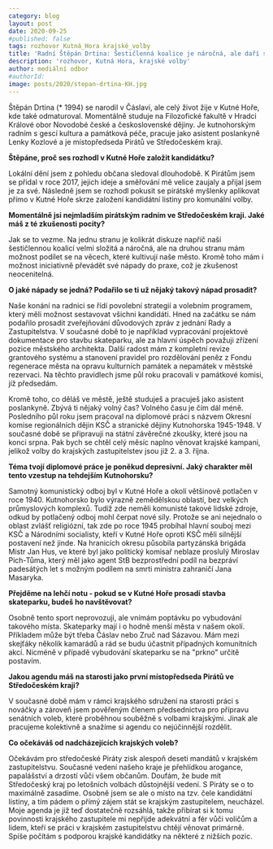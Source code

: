 ```yaml
---
category: blog
layout: post
date: 2020-09-25
#published: false
tags: rozhovor Kutná_Hora krajské_volby
title: 'Radní Štěpán Drtina: Šestičlenná koalice je náročná, ale daří se nám kultivovat město'
description: 'rozhovor, Kutná Hora, krajské volby' 
author: mediální odbor 
#authorId: 
image: posts/2020/stepan-drtina-KH.jpg
---
```


Štěpán Drtina (* 1994) se narodil v Čáslavi, ale celý život žije v Kutné Hoře, kde také odmaturoval. Momentálně studuje na Filozofické fakultě v Hradci Králové obor Novodobé české a československé dějiny. Je kutnohorským radním s gescí kultura a památková péče, pracuje jako asistent poslankyně Lenky Kozlové a je místopředseda Pirátů ve Středočeském kraji.

**Štěpáne, proč ses rozhodl v Kutné Hoře založit kandidátku?**

Lokální dění jsem z pohledu občana sledoval dlouhodobě. K Pirátům jsem se přidal v roce 2017, jejich ideje a směřování mě velice zaujaly a přijal jsem je za své. Následně jsem se rozhodl pokusit se pirátské myšlenky aplikovat přímo v Kutné Hoře skrze založení kandidátní listiny pro komunální volby.

**Momentálně jsi nejmladším pirátským radním ve Středočeském kraji. Jaké máš z té zkušenosti pocity?**

Jak se to vezme. Na jednu stranu je kolikrát diskuze napříč naší šestičlennou koalicí velmi složitá a náročná, ale na druhou stranu mám možnost podílet se na věcech, které kultivují naše město. Kromě toho mám i možnost iniciativně převádět své nápady do praxe, což je zkušenost neocenitelná.

**O jaké nápady se jedná? Podařilo se ti už nějaký takový nápad prosadit?**

Naše konání na radnici se řídí povolební strategií a volebním programem, který měli možnost sestavovat všichni kandidáti. Hned na začátku se nám podařilo prosadit zveřejňování důvodových zpráv z jednání Rady a Zastupitelstva. V současné době to je například vypracování projektové dokumentace pro stavbu skateparku, ale za hlavní úspěch považuji zřízení pozice městského architekta. Další radost mám z kompletní revize grantového systému a stanovení pravidel pro rozdělování peněz z Fondu regenerace města na opravu kulturních památek a nepamátek v městské rezervaci. Na těchto pravidlech jsme půl roku pracovali v památkové komisi, jíž předsedám.

Kromě toho, co děláš ve městě, ještě studuješ a pracuješ jako asistent poslankyně. Zbývá ti nějaký volný čas? 
Volného času je čím dál méně. Posledního půl roku jsem pracoval na diplomové práci s názvem Okresní komise regionálních dějin KSČ a stranické dějiny Kutnohorska 1945-1948. V současné době se připravuji na státní závěrečné zkoušky, které jsou na konci srpna. Pak bych se chtěl celý měsíc naplno věnovat krajské kampani, jelikož volby do krajských zastupitelstev jsou již 2. a 3. října.

**Téma tvojí diplomové práce je poněkud depresivní. Jaký charakter měl tento vzestup na tehdejším Kutnohorsku?**

Samotný komunistický odboj byl v Kutné Hoře a okolí většinově potlačen v roce 1940. Kutnohorsko bylo výrazně zemědělskou oblastí, bez velkých průmyslových komplexů. Tudíž zde neměli komunisté takové lidské zdroje, odkud by potlačený odboj mohl čerpat nové síly. Protože se ani nejednalo o oblast zvlášť religiózní, tak zde po roce 1945 probíhal hlavní souboj mezi KSČ a Národními socialisty, kteří v Kutné Hoře oproti KSČ měli silnější postavení než jinde. Na hranicích okresu působila partyzánská brigáda Mistr Jan Hus, ve které byl jako politický komisař neblaze proslulý Miroslav Pich-Tůma, který měl jako agent StB bezprostřední podíl na bezpráví padesátých let s možným podílem na smrti ministra zahraničí Jana Masaryka.

**Přejděme na lehčí notu - pokud se v Kutné Hoře prosadí stavba skateparku, budeš ho navštěvovat?**

Osobně tento sport neprovozuji, ale vnímám poptávku po vybudování takového místa. Skateparky mají i o hodně menší města v našem okolí. Příkladem může být třeba Čáslav nebo Zruč nad Sázavou. Mám mezi skejťáky několik kamarádů a rád se budu účastnit případných komunitních akcí. Nicméně v případě vybudování skateparku se na "prkno" určitě postavím.

**Jakou agendu máš na starosti jako první místopředseda Pirátů ve Středočeském kraji?**

V současné době mám v rámci krajského sdružení na starosti práci s nováčky a zároveň jsem pověřeným členem předsednictva pro přípravu senátních voleb, které proběhnou souběžně s volbami krajskými. Jinak ale pracujeme kolektivně a snažíme si agendu co nejúčinnější rozdělit.

**Co očekáváš od nadcházejících krajských voleb?**

Očekávám pro středočeské Piráty zisk alespoň deseti mandátů v krajském zastupitelstvu. Současné vedení našeho kraje je přehlídkou arogance, papalášství a drzostí vůči všem občanům. Doufám, že bude mít Středočeský kraj po letošních volbách důstojnější vedení. S Piráty se o to maximálně zasadíme. Osobně jsem se ale o místo na tzv. čele kandidátní listiny, a tím pádem o přímý zájem stát se krajským zastupitelem, neucházel. Moje agenda je již teď dostatečně rozsáhlá, takže přibírat si k tomu povinnosti krajského zastupitele mi nepřijde adekvátní a fér vůči voličům a lidem, kteří se práci v krajském zastupitelstvu chtějí věnovat primárně. Spíše počítám s podporou krajské kandidátky na některé z nižších pozic.
